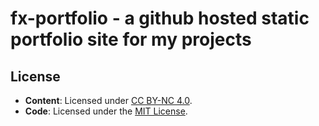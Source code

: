 # fx-portfolio - a github hosted static portfolio site for my projects

## License
- **Content**: Licensed under [CC BY-NC 4.0](https://creativecommons.org/licenses/by-nc/4.0/).
- **Code**: Licensed under the [MIT License](LICENSE).

